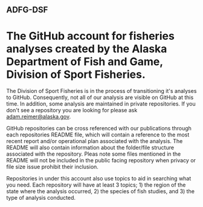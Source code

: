 ## ADFG-DSF
# The GitHub account for fisheries analyses created by the Alaska Department of Fish and Game, Division of Sport Fisheries.

The Division of Sport Fisheries is in the process of transitioning it's analyses to GitHub. Consequently, not all of our analysis are visible on GitHub at this time. In addition, some analysis are maintained in private repositories. If you don't see a repository you are looking for please ask adam.reimer@alaska.gov.

GitHub repositories can be cross referenced with our publications through each repositories README file, which will contain a reference to the most recent report and/or operational plan associated with the analysis. The README will also contain information about the folder/file structure associated with the repository. Pleas note some files mentioned in the README will not be included in the public facing repository when privacy or file size issue prohibit their inclusion.

Repositories in under this account also use topics to aid in searching what you need. Each repository will have at least 3 topics; 1) the region of the state where the analysis occurred, 2) the species of fish studies, and 3) the type of analysis conducted.

